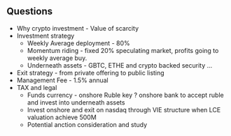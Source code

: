 ## Questions
* Why crypto investment - Value of scarcity
* Investment strategy
  * Weekly Average deployment - 80%
  * Momentum riding - fixed 20% speculating market, profits going to weekly average buy. 
  * Underneath assets - GBTC, ETHE and crypto backed security ...
* Exit strategy - from private offering to public listing
* Management Fee - 1.5% annual
* TAX and legal
  * Funds currency - onshore Ruble
    key ? onshore bank to accept ruble and invest into underneath assets
  * Invest onshore and exit on nasdaq through VIE structure when LCE valuation achieve 500M
  * Potential anction consideration and study
